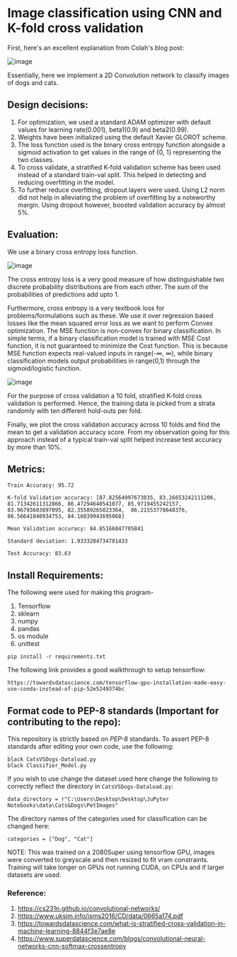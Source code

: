 # Image classification using CNN and K-fold cross validation


First, here's an excellent explanation from Colah's blog post: 

![image](https://user-images.githubusercontent.com/80246631/142145868-6f80d499-2fa2-440c-9b15-8c92d7f6b6e9.png)

Essentially, here we implement a 2D Convolution network to classify images of dogs and cats.

## Design decisions:

1. For optimization, we used a standard ADAM optimizer with default values for learning rate(0.001), beta1(0.9) and beta2(0.99).
2. Weights have been initialized using the default Xavier GLOROT scheme.
3. The loss function used is the binary cross entropy function alongside a sigmoid activation to get values in the range of {0, 1} representing the two classes.
4. To cross validate, a stratified K-fold validation scheme has been used instead of a standard train-val split. This helped in detecting and reducing overfitting in the model.
5. To further reduce overfitting, dropout layers were used. Using L2 norm did not help in alleviating the problem of overfitting by a noteworthy margin. Using dropout however, boosted validation accuracy by almost 5%.

## Evaluation: 

We use a binary cross entropy loss function.

![image](https://user-images.githubusercontent.com/80246631/142148427-d63b2c4b-427b-48f4-8f6f-db43a0650fe7.png)

The cross entropy loss is a very good measure of how distinguishable two discrete probability distributions are from each other. The sum of the probabilities of predictions add upto 1.

Furthermore, cross entropy is a very textbook loss for problems/formulations such as these. We use it over regression based losses like the mean squared error loss as we want to perform Convex optimization. The MSE function is non-convex for binary classification. In simple terms, if a binary classification model is trained with MSE Cost function, it is not guaranteed to minimize the Cost function. This is because MSE function expects real-valued inputs in range(-∞, ∞), while binary classification models output probabilities in range(0,1) through the sigmoid/logistic function.

![image](https://user-images.githubusercontent.com/80246631/142167678-ae398008-42b2-40d6-bcd4-77d9f1e79092.png)


For the purpose of cross validation a 10 fold, stratified K-fold cross validation is performed. Hence, the training data is picked from a strata randomly with ten different hold-outs per fold.

Finally, we plot the cross validation accuracy across 10 folds and find the mean to get a validation accuracy score. From my observation going for this approach instead of a typical train-val split helped increase test accuracy by more than 10%.



## Metrics: 

 ```
 Train Accuracy: 95.72
 
 K-fold Validation accuracy: [87.82564997673035, 83.26653242111206, 81.71342611312866, 86.47294640541077, 85.9719455242157, 83.96793603897095, 82.35589265823364,  86.21553778648376, 86.56641840934753, 84.16039943695068]
 
 Mean Validation accuracy: 84.85166847705841
 
 Standard deviation: 1.9333284734781433
 
 Test Accuracy: 83.63
 ```
 ## Install Requirements: 
 
The following were used for making this program-

1. Tensorflow
2. sklearn
3. numpy
4. pandas
5. os module
6. unittest
 
 ```
 pip install -r requirements.txt
 ```
 
 The following link provides a good walkthrough to setup tensorflow:
 
  ```
https://towardsdatascience.com/tensorflow-gpu-installation-made-easy-use-conda-instead-of-pip-52e5249374bc

 ```
 
 
 ## Format code to PEP-8 standards (Important for contributing to the repo): 
 
 This repository is strictly based on *PEP-8* standards. To assert PEP-8 standards after editing your own code, use the following: 
 
 ```
 black CatsVSDogs-Dataload.py
 black Classifier_Model.py
 ```
 
If you wish to use change the dataset used here change the following to correctly reflect the directory in `CatsVSDogs-Dataload.py`:

`data_directory = r"C:\Users\Desktop\Desktop\JuPyter Notebooks\data\Cats&Dogs\PetImages"`

The directory names of the categories used for classification can be changed here:

`categories = ["Dog", "Cat"]`

NOTE: This was trained on a 2080Super using tensorflow GPU, images were converted to greyscale and then resized to fit vram constraints. Training will take longer on GPUs not running CUDA, on CPUs and if larger datasets are used.

### Reference: 

1. https://cs231n.github.io/convolutional-networks/
2. https://www.uksim.info/isms2016/CD/data/0665a174.pdf
3. https://towardsdatascience.com/what-is-stratified-cross-validation-in-machine-learning-8844f3e7ae8e
4. https://www.superdatascience.com/blogs/convolutional-neural-networks-cnn-softmax-crossentropy

